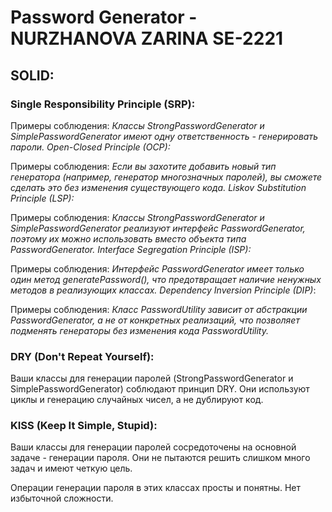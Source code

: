 # Password Generator - NURZHANOVA ZARINA SE-2221
## SOLID:
### **Single Responsibility Principle (SRP):**

Примеры соблюдения: _Классы StrongPasswordGenerator и SimplePasswordGenerator имеют одну ответственность - генерировать пароли.
Open-Closed Principle (OCP):_

Примеры соблюдения: _Если вы захотите добавить новый тип генератора (например, генератор многозначных паролей), вы сможете сделать это без изменения существующего кода.
Liskov Substitution Principle (LSP):_

Примеры соблюдения: _Классы StrongPasswordGenerator и SimplePasswordGenerator реализуют интерфейс PasswordGenerator, поэтому их можно использовать вместо объекта типа PasswordGenerator.
Interface Segregation Principle (ISP):_

Примеры соблюдения: _Интерфейс PasswordGenerator имеет только один метод generatePassword(), что предотвращает наличие ненужных методов в реализующих классах.
Dependency Inversion Principle (DIP)_:

Примеры соблюдения: _Класс PasswordUtility зависит от абстракции PasswordGenerator, а не от конкретных реализаций, что позволяет подменять генераторы без изменения кода PasswordUtility._

### **DRY (Don't Repeat Yourself):**

Ваши классы для генерации паролей (StrongPasswordGenerator и SimplePasswordGenerator) соблюдают принцип DRY. Они используют циклы и генерацию случайных чисел, а не дублируют код.

### **KISS (Keep It Simple, Stupid):**

Ваши классы для генерации паролей сосредоточены на основной задаче - генерации пароля. Они не пытаются решить слишком много задач и имеют четкую цель.

Операции генерации пароля в этих классах просты и понятны. Нет избыточной сложности.


